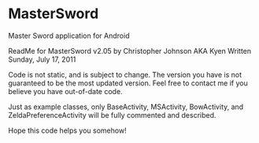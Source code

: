 MasterSword
===========

Master Sword application for Android


ReadMe for MasterSword v2.05 by Christopher Johnson AKA Kyen
Written Sunday, July 17, 2011

Code is not static, and is subject to change. The version you have
is not guaranteed to be the most updated version. Feel free to
contact me if you believe you have out-of-date code.

Just as example classes, only BaseActivity, MSActivity, BowActivity,
and ZeldaPreferenceActivity will be fully commented and described.

Hope this code helps you somehow!
